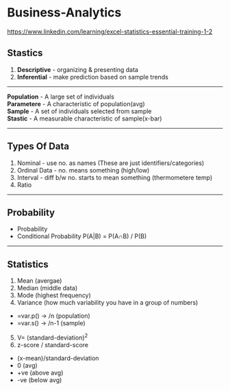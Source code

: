 # Business-Analytics

https://www.linkedin.com/learning/excel-statistics-essential-training-1-2
## Stastics
1. **Descriptive** - organizing & presenting data
2. **Inferential** - make prediction based on sample trends

<hr/>

**Population** - A large set of individuals <br/>
**Parametere** - A characteristic of population(avg)<br/> 
**Sample** - A set of individuals selected from sample<br/>
**Stastic** - A measurable characteristic of sample(x-bar)<br/> 

<hr/>

## Types Of Data
1. Nominal - use no. as names (These are just identifiers/categories)
2. Ordinal Data - no. means something (high/low)
3. Interval - diff b/w no. starts to mean something (thermometere temp)
4. Ratio 

<hr/>

## Probability
- Probability
- Conditional Probability
P(A|B) = P(A∩B) / P(B)

<hr/>

## Statistics
1. Mean (avergae)
2. Median (middle data)
3. Mode (highest frequency)
4. Variance (how much variability you have in a group of numbers)
* =var.p() -> /n   (population)
* =var.s() -> /n-1   (sample)
5. V= (standard-deviation)<sup>2</sup>
6. z-score / standard-score
- (x-mean)/standard-deviation
- 0 (avg)
- +ve (above avg)
- -ve (below avg)

